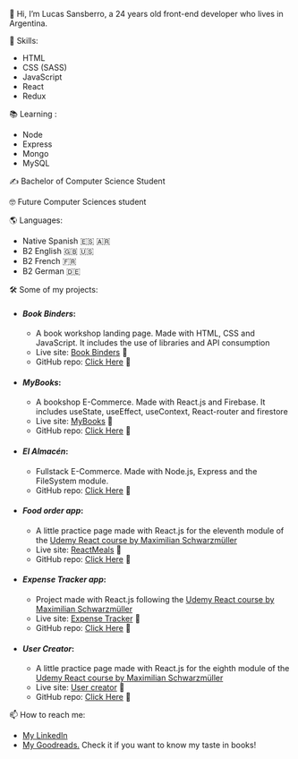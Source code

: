 👋 Hi, I’m Lucas Sansberro, a 24 years old front-end developer who lives in Argentina. 

💪 Skills:
- HTML 
- CSS (SASS)
- JavaScript
- React
- Redux

📚 Learning :
- Node
- Express
- Mongo
- MySQL

✍️ Bachelor of Computer Science Student

🤓 Future Computer Sciences student

🌎 Languages:
- Native Spanish 🇪🇸 🇦🇷 
- B2 English 🇬🇧 🇺🇸
- B2 French 🇫🇷
- B2 German 🇩🇪

🛠️ Some of my projects:
* #### ***Book Binders***:
  * A book workshop landing page. Made with HTML, CSS and JavaScript. It includes the use of libraries and API consumption
  * Live site: [Book Binders](https://bookbinders.netlify.app/index.html) 🔗
  * GitHub repo: [Click Here](https://github.com/LucasSansberro/book-workshop-sansberro) 🔗
* #### ***MyBooks***:
  * A bookshop E-Commerce. Made with React.js and Firebase. It includes useState, useEffect, useContext, React-router and firestore
  * Live site: [MyBooks](https://lucassansberro-mybooks.netlify.app/) 🔗
  * GitHub repo: [Click Here](https://github.com/LucasSansberro/E-Commerce-React-JS---Coderhouse) 🔗
* #### ***El Almacén***:
  * Fullstack E-Commerce. Made with Node.js, Express and the FileSystem module.
  * GitHub repo: [Click Here](https://github.com/LucasSansberro/Fullstack-ECommerce-Node-Express) 🔗
* #### ***Food order app***:
  * A little practice page made with React.js for the eleventh module of the [Udemy React course by Maximilian Schwarzmüller](https://www.udemy.com/course/react-the-complete-guide-incl-redux/)
  * Live site: [ReactMeals](https://lucassansberro-reactmeals.netlify.app/) 🔗
  * GitHub repo: [Click Here](https://github.com/LucasSansberro/Food-order) 🔗
* #### ***Expense Tracker app***:
  * Project made with React.js following the [Udemy React course by Maximilian Schwarzmüller](https://www.udemy.com/course/react-the-complete-guide-incl-redux/)
  * Live site: [Expense Tracker](https://lucassansberro-expense-tracker.netlify.app/) 🔗
  * GitHub repo: [Click Here](https://github.com/LucasSansberro/Expense-Tracker) 🔗
* #### ***User Creator***:
  * A little practice page made with React.js for the eighth module of the [Udemy React course by Maximilian Schwarzmüller](https://www.udemy.com/course/react-the-complete-guide-incl-redux/)
  * Live site: [User creator](https://lucassansberro-user-creator.netlify.app/) 🔗
  * GitHub repo: [Click Here](https://github.com/LucasSansberro/User-creator) 🔗


📫 How to reach me: 
- [My LinkedIn](https://www.linkedin.com/in/lucas-sansberro/)
- [My Goodreads.](https://www.goodreads.com/user/show/33428507-masachus) Check it if you want to know my taste in books!
